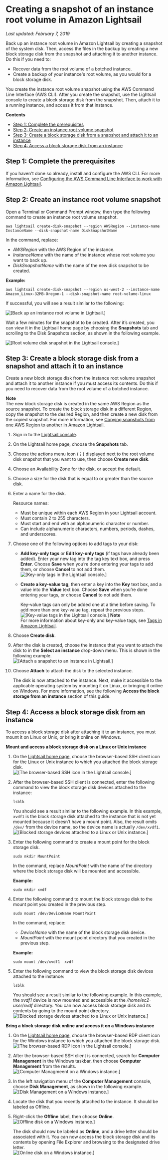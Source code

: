 # Creating a snapshot of an instance root volume in Amazon Lightsail<a name="amazon-lightsail-create-an-instance-root-volume-snapshot"></a>

 *Last updated: February 7, 2019* 

Back up an instance root volume in Amazon Lightsail by creating a snapshot of the system disk\. Then, access the files in the backup by creating a new block storage disk from the snapshot and attaching it to another instance\. Do this if you need to:
+ Recover data from the root volume of a botched instance\.
+ Create a backup of your instance's root volume, as you would for a block storage disk\.

You create the instance root volume snapshot using the AWS Command Line Interface \(AWS CLI\)\. After you create the snapshot, use the Lightsail console to create a block storage disk from the snapshot\. Then, attach it to a running instance, and access it from that instance\.

**Contents**
+ [Step 1: Complete the prerequisites](#instance-root-volume-snapshot-prerequisites)
+ [Step 2: Create an instance root volume snapshot](#create-instance-root-volume-snapshot)
+ [Step 3: Create a block storage disk from a snapshot and attach it to an instance](#create-block-storage-disk-from-snapshot)
+ [Step 4: Access a block storage disk from an instance](#access-block-storage-disk-from-an-instance)

## Step 1: Complete the prerequisites<a name="instance-root-volume-snapshot-prerequisites"></a>

If you haven't done so already, install and configure the AWS CLI\. For more information, see [Configuring the AWS Command Line Interface to work with Amazon Lightsail](lightsail-how-to-set-up-and-configure-aws-cli.md)\.

## Step 2: Create an instance root volume snapshot<a name="create-instance-root-volume-snapshot"></a>

Open a Terminal or Command Prompt window, then type the following command to create an instance root volume snapshot\.

```
aws lightsail create-disk-snapshot --region AWSRegion --instance-name InstanceName --disk-snapshot-name DiskSnapshotName
```

In the command, replace:
+ *AWSRegion* with the AWS Region of the instance\.
+ *InstanceName* with the name of the instance whose root volume you want to back up\.
+ *DiskSnapshotName* with the name of the new disk snapshot to be created\.

**Example:**

```
aws lightsail create-disk-snapshot --region us-west-2 --instance-name Amazon_Linux-32MB-Oregon-1 --disk-snapshot-name root-volume-linux
```

If successful, you will see a result similar to the following:

![\[Back up an instance root volume in Lightsail.\]](https://d9yljz1nd5001.cloudfront.net/en_us/cdafd3c2a6d9edfefee89eda217b0068/images/amazon-lightsail-create-root-volume-disk-snapshot.png)

Wait a few minutes for the snapshot to be created\. After it’s created, you can view it in the Lightsail home page by choosing the **Snapshots** tab and scrolling to the Disk Snapshots section, as shown in the following example\.

![\[Root volume disk snapshot in the Lightsail console.\]](https://d9yljz1nd5001.cloudfront.net/en_us/cdafd3c2a6d9edfefee89eda217b0068/images/amazon-lightsail-root-volume-disk-snapshot.png)

## Step 3: Create a block storage disk from a snapshot and attach it to an instance<a name="create-block-storage-disk-from-snapshot"></a>

Create a new block storage disk from the instance root volume snapshot and attach it to another instance if you must access its contents\. Do this if you need to recover data from the root volume of a botched instance\.

**Note**  
The new block storage disk is created in the same AWS Region as the source snapshot\. To create the block storage disk in a different Region, copy the snapshot to the desired Region, and then create a new disk from the copied snapshot\. For more information, see [Copying snapshots from one AWS Region to another in Amazon Lightsail](amazon-lightsail-copying-snapshots-from-one-region-to-another.md)\.

1. Sign in to the [Lightsail console](https://lightsail.aws.amazon.com/)\.

1. On the Lightsail home page, choose the **Snapshots** tab\.

1. Choose the actions menu icon \(⋮\) displayed next to the root volume disk snapshot that you want to use, then choose **Create new disk**\.

1. Choose an Availability Zone for the disk, or accept the default\.

1. Choose a size for the disk that is equal to or greater than the source disk\.

1. Enter a name for the disk\.

   Resource names:
   + Must be unique within each AWS Region in your Lightsail account\.
   + Must contain 2 to 255 characters\.
   + Must start and end with an alphanumeric character or number\.
   + Can include alphanumeric characters, numbers, periods, dashes, and underscores\.

1. Choose one of the following options to add tags to your disk:
   + **Add key\-only tags** or **Edit key\-only tags** \(if tags have already been added\)\. Enter your new tag into the tag key text box, and press **Enter**\. Choose **Save** when you’re done entering your tags to add them, or choose **Cancel** to not add them\.  
![\[Key-only tags in the Lightsail console.\]](https://d9yljz1nd5001.cloudfront.net/en_us/cdafd3c2a6d9edfefee89eda217b0068/images/amazon-lightsail-key-only-tags.png)
   + **Create a key\-value tag**, then enter a key into the **Key** text box, and a value into the **Value** text box\. Choose **Save** when you’re done entering your tags, or choose **Cancel** to not add them\.

     Key\-value tags can only be added one at a time before saving\. To add more than one key\-value tag, repeat the previous steps\.  
![\[Key-value tags in the Lightsail console.\]](https://d9yljz1nd5001.cloudfront.net/en_us/cdafd3c2a6d9edfefee89eda217b0068/images/amazon-lightsail-key-value-tag.png)
**Note**  
For more information about key\-only and key\-value tags, see [Tags in Amazon Lightsail](amazon-lightsail-tags.md)\.

1. Choose **Create disk**\.

1. After the disk is created, choose the instance that you want to attach the disk to in the **Select an instance** drop\-down menu\. This is shown in the following example\.  
![\[Attach a snapshot to an instance in Lightsail.\]](https://d9yljz1nd5001.cloudfront.net/en_us/cdafd3c2a6d9edfefee89eda217b0068/images/amazon-lightsail-attach-root-volume-disk.png)

1. Choose **Attach** to attach the disk to the selected instance\.

   The disk is now attached to the instance\. Next, make it accessible to the applicable operating system by mounting it on Linux, or bringing it online on Windows\. For more information, see the following **Access the block storage from an instance** section of this guide\.

## Step 4: Access a block storage disk from an instance<a name="access-block-storage-disk-from-an-instance"></a>

To access a block storage disk after attaching it to an instance, you must mount it on Linux or Unix, or bring it online on Windows\.

**Mount and access a block storage disk on a Linux or Unix instance**

1. On the [Lightsail home page](https://lightsail.aws.amazon.com/), choose the browser\-based SSH client icon for the Linux or Unix instance to which you attached the block storage disk\.  
![\[The browser-based SSH icon in the Lightsail console.\]](https://d9yljz1nd5001.cloudfront.net/en_us/cdafd3c2a6d9edfefee89eda217b0068/images/amazon-lightsail-ssh-quick-connect.png)

1. After the browser\-based SSH client is connected, enter the following command to view the block storage disk devices attached to the instance:

   ```
   lsblk
   ```

   You should see a result similar to the following example\. In this example, `xvdf1` is the block storage disk attached to the instance that is not yet mounted because it doesn’t have a mount point\. Also, the result omits `/dev/` from the device name, so the device name is actually `/dev/xvdf1`\.  
![\[Blocked storage devices attached to a Linux or Unix instance.\]](https://d9yljz1nd5001.cloudfront.net/en_us/cdafd3c2a6d9edfefee89eda217b0068/images/amazon-lightsail-attached-block-storage-devices.png)

1. Enter the following command to create a mount point for the block storage disk\.

   ```
   sudo mkdir MountPoint
   ```

   In the command, replace *MountPoint* with the name of the directory where the block storage disk will be mounted and accessible\.

   **Example:**

   ```
   sudo mkdir xvdf
   ```

1. Enter the following command to mount the block storage disk to the mount point you created in the previous step\.

   ```
   sudo mount /dev/DeviceName MountPoint
   ```

   In the command, replace:
   + *DeviceName* with the name of the block storage disk device\.
   + *MountPoint* with the mount point directory that you created in the previous step\.

   **Example:**

   ```
   sudo mount /dev/xvdf1  xvdf
   ```

1. Enter the following command to view the block storage disk devices attached to the instance:

   ```
   lsblk
   ```

   You should see a result similar to the following example\. In this example, the *xvdf1* device is now mounted and accessible at the */home/ec2\-user/xvdf* directory\. You can now access block storage disk and its contents by going to the mount point directory\.  
![\[Blocked storage devices attached to a Linux or Unix instance.\]](https://d9yljz1nd5001.cloudfront.net/en_us/cdafd3c2a6d9edfefee89eda217b0068/images/amazon-lightsail-attached-block-storage-devices-mounted.png)

**Bring a block storage disk online and access it on a Windows instance**

1. On the [Lightsail home page](https://lightsail.aws.amazon.com/), choose the browser\-based RDP client icon for the Windows instance to which you attached the block storage disk\.  
![\[The browser-based RDP icon in the Lightsail console.\]](https://d9yljz1nd5001.cloudfront.net/en_us/cdafd3c2a6d9edfefee89eda217b0068/images/amazon-lightsail-rdp-quick-connect.png)

1. After the browser\-based SSH client is connected, search for **Computer Management** in the Windows taskbar, then choose **Computer Management** from the results\.  
![\[Computer Managmeent on a Windows instance.\]](https://d9yljz1nd5001.cloudfront.net/en_us/cdafd3c2a6d9edfefee89eda217b0068/images/amazon-lightsail-windows-computer-management.png)

1. In the left navigation menu of the **Computer Management** console, choose **Disk Management**, as shown in the following example\.  
![\[Disk Management on a Windows instance.\]](https://d9yljz1nd5001.cloudfront.net/en_us/cdafd3c2a6d9edfefee89eda217b0068/images/amazon-lightsail-windows-disk-management.png)

1. Locate the disk that you recently attached to the instance\. It should be labeled as Offline\.

1. Right\-click the **Offline** label, then choose **Online**\.  
![\[Offline disk on a Windows instance.\]](https://d9yljz1nd5001.cloudfront.net/en_us/cdafd3c2a6d9edfefee89eda217b0068/images/amazon-lightsail-windows-disk-management-offline.png)

   The disk should now be labeled as **Online**, and a drive letter should be associated with it\. You can now access the block storage disk and its contents by opening File Explorer and browsing to the designated drive letter\.  
![\[Online disk on a Windows instance.\]](https://d9yljz1nd5001.cloudfront.net/en_us/cdafd3c2a6d9edfefee89eda217b0068/images/amazon-lightsail-windows-disk-management-online.png)
